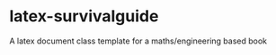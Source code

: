 latex-survivalguide
===================

A latex document class template for a maths/engineering based book